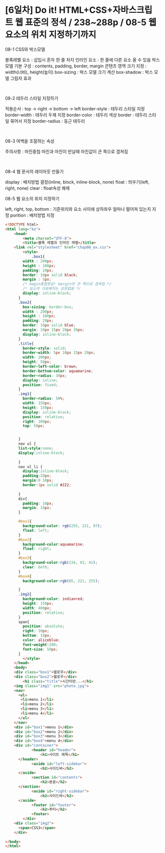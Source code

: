 # [6일차] Do it! HTML+CSS+자바스크립트 웹 표준의 정석 / 238~288p / 08-5 웹 요소의 위치 지정하기까지

08-1 CSS와 박스모델

  블록레벨 요소 : 삽입시 혼자 한 줄 차지
  인라인 요소 : 한 줄에 다른 요소 올 수 있음
  박스모델 기본 구성 : contents, padding, border, margin
  콘텐츠 영역 크기 지정 : width(너비), height(높이)
  box-sizing : 박스 모델 크기 계산 
  box-shadow : 박스 모델 그림자 효과

​

08-2 테두리 스타일 지정하기

  적용순서 : top -> right -> bottom -> left
  border-style : 테두리 스타일 지정
  border-width : 테두리 두께 지정
  border-color : 테두리 색상
  border : 테두리 스타일 묶어서 지정
  border-radius : 둥근 테두리

​

08-3 여백을 조절하는 속성

  주의사항 : 마진중첩
  마진과 마진이 만날때 마진값이 큰 쪽으로 겹쳐짐

​

08-4 웹 문서의 레이아웃 만들기

  display : 배치방법 결정(inline, block, inline-block, none)
  float : 띄우기(left, right, none)
  clear : float속성 해제



08-5 웹 요소의 위치 지정하기

  left, right, top, bottom : 기준위치와 요소 사이에 상하좌우 얼마나 떨어져 있는지 지정
  porition : 배치방법 지정


```html
<!DOCTYPE html>
<html lang="ko">
	<head>
		<meta charset="UTF-8">
		<title>블록 레벨과 인라인 레벨</title>
    <link rel="stylesheet" href="chap08_ex.css">
		<style>
			.box1{
        width : 200px;
        height : 100px;
        padding: 20px;
        border: 10px solid black;
        margin : 5px;
        /* magin중첩현상! margin이 큰 쪽으로 겹쳐짐 */
        /* 요소의 가로배치는 상관없음 */
        display: inline-block;
      }
      .box2{
        box-sizing: border-box;
        width : 200px;
        height : 100px;
        padding: 20px;
        border: 10px solid blue;
        margin: 10px 15px 20px 30px;
        display: inline-block;
      }
      .title{
        border-style: solid;
        border-width: 5px 10px 15px 20px;
        width: 200px;
        height: 50px;
        border-left-color: brown;
        border-bottom-color: aquamarine;
        border-radius: 30px;
        display: inline;
        position: fixed;
      }
      .img1{
        border-radius: 50%;
        width: 150px;
        height: 150px;
        display: inline-block;  
        position: relative;
        right: 100px;
        top: 50px;


      }
      nav ul {
      list-style:none;  
      display:inline-block;    
 
      }
      nav ul li {
        display:inline-block;      
        padding:20px;
        margin:0 10px;
        border:1px solid #222;
        
      }
      div{
        padding: 10px;
        margin: 10px;
      }

      #box1{
        background-color: rgb(255, 231, 97);
        float: left;
      }
      #box2{
        background-color:aquamarine;
        float: right;  
      }
      #box3{
        background-color:rgb(234, 93, 41);
        clear: both;
      }
      #box4{
        background-color:rgb(85, 221, 255);

      }
      .img2{
        background-color: indianred;
        height: 150px;
        width: 400px;
        position: relative;
      }
      span{
        position: absolute;
        right: 10px;
        bottom: 10px;
        color: aliceblue;
        font-weight:200;
        font-size: 50px;
      }
		</style>
	</head>
	<body>
    <div class="box1">헬로우</div>
    <div class="box2">헬로우</div>
		<h1 class="title">시간이란...</h1>
    <img class="img1" src="photo.jpg">
    <nav>
      <ul>
       <li>menu 1</li>
       <li>menu 2</li>
       <li>menu 3</li>
       <li>menu 4</li>
      </ul>
    </nav>
    <div id="box1">menu 1</div>
    <div id="box2">menu 2</div>
    <div id="box3">menu 3</div>
    <div id="box4">menu 4</div>
    <div id="container">
			<header id="header">
				<h1>사이트 제목</h1>
      </header>
			<aside id="left-sidebar">
				<h2>사이드바</h2>				
      </aside>
			<section id="contents">
				<h2>본문</h2>
      </section>
			<aside id="right-sidebar">
				<h2>사이드바</h2>
      </aside>
			<footer id="footer">
				<h2>푸터</h2>
			<footer>
		</div>
    <div class="img2">
      <span>CSS3</span>
    </div>
    
</body>
</html>
```